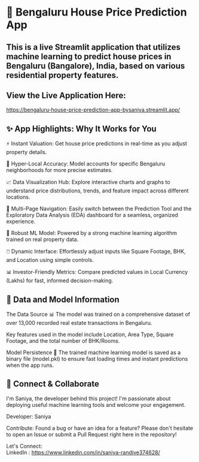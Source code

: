 
# 🏡 Bengaluru House Price Prediction App

## This is a live Streamlit application that utilizes machine learning to predict house prices in Bengaluru (Bangalore), India, based on various residential property features.

## View the Live Application Here:
https://bengaluru-house-price-prediction-app-bysaniya.streamlit.app/

## ✨ App Highlights: Why It Works for You
⚡ Instant Valuation: Get house price predictions in real-time as you adjust property details.

🎯 Hyper-Local Accuracy: Model accounts for specific Bengaluru neighborhoods for more precise estimates.

📈 Data Visualization Hub: Explore interactive charts and graphs to understand price distributions, trends, and feature impact across different locations.

📄 Multi-Page Navigation: Easily switch between the Prediction Tool and the Exploratory Data Analysis (EDA) dashboard for a seamless, organized experience.

🧠 Robust ML Model: Powered by a strong machine learning algorithm trained on real property data.

🖱️ Dynamic Interface: Effortlessly adjust inputs like Square Footage, BHK, and Location using simple controls.

📊 Investor-Friendly Metrics: Compare predicted values in Local Currency (Lakhs) for fast, informed decision-making.

## 📂 Data and Model Information

The Data Source 📊
The model was trained on a comprehensive dataset of over 13,000 recorded real estate transactions in Bengaluru.

Key features used in the model include Location, Area Type, Square Footage, and the total number of BHK/Rooms.

Model Persistence 🧠
The trained machine learning model is saved as a binary file (model.pkl) to ensure fast loading times and instant predictions when the app runs.

## 🤝 Connect & Collaborate
I'm Saniya, the developer behind this project! I'm passionate about deploying useful machine learning tools and welcome your engagement.

Developer: Saniya

Contribute: Found a bug or have an idea for a feature? Please don't hesitate to open an Issue or submit a Pull Request right here in the repository!

Let's Connect:  
LinkedIn : https://www.linkedin.com/in/saniya-randive374628/
